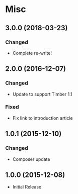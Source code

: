 # Misc

## 3.0.0 \(2018-03-23\)

### Changed

* Complete re-write!

## 2.0.0 \(2016-12-07\)

### Changed

* Update to support Timber 1.1

### Fixed

* Fix link to introduction article

## 1.0.1 \(2015-12-10\)

### Changed

* Composer update

## 1.0.0 \(2015-12-08\)

* Initial Release

